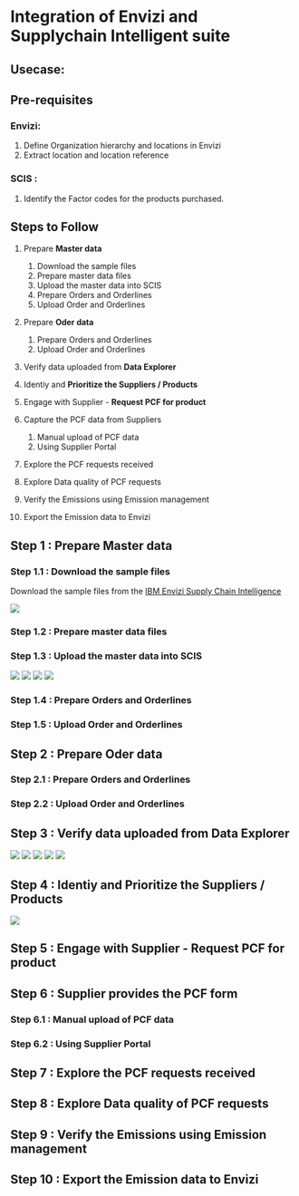 # Integration of Envizi and Supplychain Intelligent suite

## Usecase:




## Pre-requisites 

### Envizi:
1. Define Organization hierarchy and locations in Envizi
2. Extract location and location reference

### SCIS :
1. Identify the Factor codes for the products purchased.


## Steps to Follow 

1. Prepare **Master data**
   1. Download the sample files
   2. Prepare master data files
   3. Upload the master data into SCIS
   4. Prepare Orders and Orderlines
   5. Upload Order and Orderlines

2. Prepare **Oder data**
   1. Prepare Orders and Orderlines
   2. Upload Order and Orderlines

3. Verify data uploaded from **Data Explorer**


4. Identiy and **Prioritize the Suppliers / Products**

5. Engage with Supplier - **Request PCF for product**
   
6. Capture the PCF data from Suppliers
   1. Manual upload of PCF data
   2. Using Supplier Portal

7.  Explore the PCF requests received 
8.  Explore Data quality of PCF requests
9.  Verify the Emissions using Emission management
10. Export the Emission data to Envizi

## Step 1 : Prepare Master data

### Step 1.1 : Download the sample files

Download the sample files from the  [IBM Envizi Supply Chain Intelligence](https://www.ibm.com/docs/en/envizi-supply-chain?topic=configuring-sample-files) 

<img src="images/envizi-scis-samples.png">

### Step 1.2 : Prepare master data files

### Step 1.3 : Upload the master data into SCIS


<img src="images/ImportJob1.png">


<img src="images/ImportJob2.png">


<img src="images/ImportJob3.png">


<img src="images/ImportJob4.png">

### Step 1.4 : Prepare Orders and Orderlines

### Step 1.5 : Upload Order and Orderlines

## Step 2 : Prepare Oder data

### Step 2.1 : Prepare Orders and Orderlines
### Step 2.2 : Upload Order and Orderlines


## Step 3 : Verify data uploaded from **Data Explorer**

<img src="images/DataExplorer-Orgs.png">

<img src="images/DataExplorer-Locs.png">

<img src="images/DataExplorer-Products.png">

<img src="images/DataExplorer-Orders.png">

<img src="images/DataExplorer-OrderlInes.png">

## Step 4 : Identiy and Prioritize the Suppliers / Products
<img src="images/Supplier-engagement-materiality-1.png">


## Step 5 : Engage with Supplier - Request PCF for product

## Step 6 : Supplier provides the PCF form
### Step 6.1 : Manual upload of PCF data
### Step 6.2 : Using Supplier Portal

## Step 7 : Explore the PCF requests received 

## Step 8 : Explore Data quality of PCF requests
## Step 9 : Verify the Emissions using Emission management
## Step 10 : Export the Emission data to Envizi
